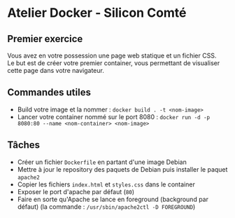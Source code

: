 # Atelier Docker - Silicon Comté

## Premier exercice

Vous avez en votre possession une page web statique et un fichier CSS.  
Le but est de créer votre premier container, vous permettant de visualiser cette page dans votre navigateur.

## Commandes utiles

* Build votre image et la nommer : `docker build . -t <nom-image>`
* Lancer votre container nommé sur le port 8080 :  `docker run -d -p 8080:80 --name <nom-container> <nom-image>`

## Tâches

* Créer un fichier `Dockerfile` en partant d'une image Debian
* Mettre à jour le repository des paquets de Debian puis installer le paquet `apache2`
* Copier les fichiers `index.html` et `styles.css` dans le container
* Exposer le port d'apache par défaut (`80`)
* Faire en sorte qu'Apache se lance en foreground (background par défaut) (la commande : `/usr/sbin/apache2ctl -D FOREGROUND`)